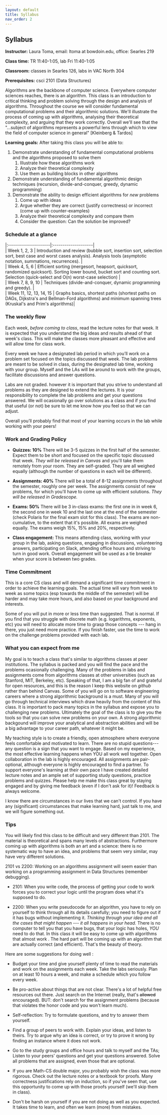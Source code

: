```yaml
---
layout: default 
title: Syllabus
nav_order: 2
---
```



## Syllabus


__Instructor:__ Laura Toma, email: ltoma at bowdoin.edu, office: Searles 219 

__Class time:__  TR 11:40-1:05, lab Fri 11:40-1:05

__Classroom:__  classes in Searles 126, labs in VAC North 304

**Prerequisites:** csci 2101 (Data Structures)


Algorithms are the backbone of computer science. Everywhere computer
sciences reaches, there is an algorithm.  This class is an
introduction to critical thinking and problem solving through the
design and analysis of algorithms.  Throughout the course we will
consider fundamental computational problems and their algorithmic
solutions. We'll illustrate the process of coming up with algorithms,
analysing their theoretical complexity, and arguing that they work
correctly. Overall we'll see that  the "...subject of
algorithms represents a powerful lens through which to view the field
of computer science in general" [Kleinberg & Tardos]


**Learning goals:** After taking this class you will be able to: 

  1. Demonstrate understanding of fundamental computational problems and the algorithms proposed to solve them
      1. Illustrate how these algorithms work
      2. Analyze their theoretical complexity 
      3. Use them as building blocks in other  algorithms 
  2. Demonstrate understanding of fundamental algorithmic design techniques (recursion, divide-and-conquer, greedy, dynamic programming)
  3. Demonstrate the ability to design efficient algorithms for _new_ problems 
      1. Come up with ideas
      2. Argue whether they are correct (justify correctness) or incorrect (come up with counter-examples)
      3. Analyze their theoretical complexity and compare them
      4. Consider the question: Can the solution be improved?
  


  
### Schedule at a glance

|:---------------------|:--------------------|                
| Week 1, 2, 3    |  Introduction and review (bubble sort, insertion sort, selection sort, best case and worst cases analysis). Analysis tools (asymptotic notation, summations, recurrences). |                
| Week 4, 5, 6    | Efficient sorting (mergesort, heapsort,  quicksort, randomized quicksort). Sorting lower bound, bucket sort and counting sort. Selection (quick-select and O(n) worst-case selection) |                      
| Week 7, 8, 9, 10  | Techniques (divide-and-conquer, dynamic programming and greedy).  |                           
| Week 11, 12, 13, 14, 15 | Graphs basics, shortest paths (shortest paths on DAGs, Dijkstra's  and Bellman-Ford algorithms) and minimum spanning trees (Kruskal's and Prim's algorithms)|




### The weekly flow

Each week, _before coming to class_, read the lecture notes for that
week. It is expected that you understand the big ideas and results
ahead of that week's class.  This will make the  classes more pleasant
and effective and will allow time for class work.

Every week we have a designated lab period in which you’ll work
on a problem set focused on the topics discussed that week. The lab
problems are meant to be solved in class, during the designated lab
time, working with your group. Myself and the LAs will be around to
work with the groups, facilitate discussions and answer questions.

Labs are not graded. however it is important that you strive to
understand all problems as they are designed to extend the
lectures. It is your responsibility to complete the lab problems and
get your questions answered. We will ocasionally go over solutions as
a class and if you find that useful (or not) be sure to let me know
how you feel so that we can adjust.

Overall you’ll probably find that most of your learning occurs in the
lab while working with your peers!


   
  
### Work and Grading Policy

- __Quizzes: 10%__ There will be 3-5 quizzes in the first half of the
  semester.  Expect them to be short and focused on the specific topic
  discussed that week.  _They will be released in Canvas_ and you'll
  take them remotely from your room. They are self-graded.  They are
  all weighed equally (although the number of questions in each will
  be different).

- __Assignments: 40%__ There will be a total of 8-12 assignments
  throughout the semester, roughly one per week. The assignments
  consist of new problems, for which you'll have to come up with
  efficient solutions. _They will be released in Gradescope._

- __Exams: 50%__ There will be 3 in-class exams: the first one in in week 6, the second one in week 10 and the last one at the end of the semester (check Polaris for the final exam slot for this class).  The exams are non-cumulative, to the extent that it's possible. All exams are weighed equally. The exams weigh 15%, 15% and 20%, respectively. 

- __Class engagement:__ This means attending class, working with your
  group in the lab, asking questions, engaging in discussions,
  volunteering answers, participating on Slack, attending office hours
  and striving to turn in good work. Overall engagement will be used
  as a tie breaker when your score is between two grades.




### Time Commitment

This is a core CS class and will demand a significant time commitment
in order to achieve the learning goals. The actual time will vary from
week to week as some topics (esp towards the middle of the semester)
will be harder and may take more hours, and also based on your
background and interests.

Some of you will put in more or less time than suggested. That is
normal.  If you find that you struggle with discrete math
(e.g. logarithms, exponents, etc) you will need to allocate more time
to grasp those concepts --- hang in there, you just need more
practice. If you finish faster, use the time to work on the challenge
problems provided with each lab.


### What you can expect from me

My goal is to teach a class that's similar to algorithms classes at
peer institutions. The syllabus is packed and you will find the pace
and the problems ocasionally challenging. Many of the problems in labs
and assignments come from algorithms classes at other universities
(such as Stanford, MIT, Berkeley, etc).  Speaking of that, I am a big
fan of and grateful for open resources, and this is the reason I keep
this website on _github_ rather than behind Canvas.  Some of you will
go on to software engineering careers where a strong algorithmic
background is a must.  Many of you will go through technical
interviews which draw heavily from the content of this class. It is
important to pack many topics in the syllabus and expose you to
challenging new problems.  Ultimately the goal of the class is to give
you the tools so that you can solve new problems on your own.  A
strong algorithmic backgound will improve your analytical and
abstraction abilities and will be a big advantage to your career path,
whatever it might be.

My teaching style is to create a friendly, open atmosphere where
everyone feels comfortable and motivated to learn. There are no stupid
questions---any question is a sign that you want to engage. Based on
my experience, the most effective learning happens when YOU all work
well together.  Open collaboration in the lab is  highly
encouraged. All assignments are pair-optional, although everyone is highly
encouraged to find a partner.  To support everyone's learning at their
own pace I have created detailed lecture notes and an ample set of
supporting study questions, practice problems and quizzes. Please help
me make this class great by staying engaged and by giving me feedback
(even if I don't ask for it)! Feedback is always welcome.

I know there are circumstances in our lives that we can't control. If you  have any (significant) circumstances that make learning hard, just talk to me, and we will figure something out. 



### Tips

You will likely find this class to be difficult and very different
than 2101. The material is theoretical and spans many levels of
abstractions. Furthermore coming up with algorithms is both an art and a
science: there is no systematic way to have an idea, and problems that
seem very similar, may have very different solutions.


2101 vs 2200: Working on an algorithms assignment will seem easier than working on a programming assignment in Data Structures (remember debugging). 

* 2101: When you write code, the process of getting your code to work forces you to correct your logic until the program does what it's supposed to do.   

* 2200: When you write pseudocode for an algorithm, you have to rely on yourself to think through all its details carefully; you need to figure out if it has bugs without implementing it. _Thinking through your idea and all the cases that might happen --- it all happens in your head._ There is no computer to tell you that you have bugs, that your logic has holes,  _YOU_ need to do that. In this class it will be easy to come up with algorithms that almost work .  The hard part will be coming up with an algorithm that are actually correct (and efficient). That's the beauty of theory.


Here are some suggestions for doing well :

* Budget your time  and give yourself plenty of time to read the materials and work on the assignments each week. Take the labs seriously. Plan on at least 10 hours a week, and make a schedule which you follow every week. 

* Be pro-active about things that are not clear. There's a lot of
  helpful free resources out there. Just search on the Internet
  (really, that's ~~allowed~~ encouraged). BUT: don't search for the assignment problems (because that violates the honor code and  you won't learn much). 

* Self-reflection: Try to formulate questions, and try to answer them yourself.

* Find a group of peers to work with. Explain your ideas, and listen
  to theirs. Try to argue why an idea is correct, or try to prove it
  wrong by finding an instance where it does not work.

* Go to the study groups and office hours and talk to myself and the
TAs; Listen to your peers' questions and get your questions answered.
Solve all problems that are assigned, even those that are optional.

* If you are Math-CS double major, you probably wish the class was
  more rigorous. Check out the lecture notes or a textbook for
  proofs. Many correctness justifications rely on induction, so if
  you've seen that, use this opportunity to come up with those proofs
  yourself (we'll skip them in class).

* Don't be harsh on yourself if you are not doing as well as you
  expected. It takes time to learn, and often we learn (more) from
  mistakes.

